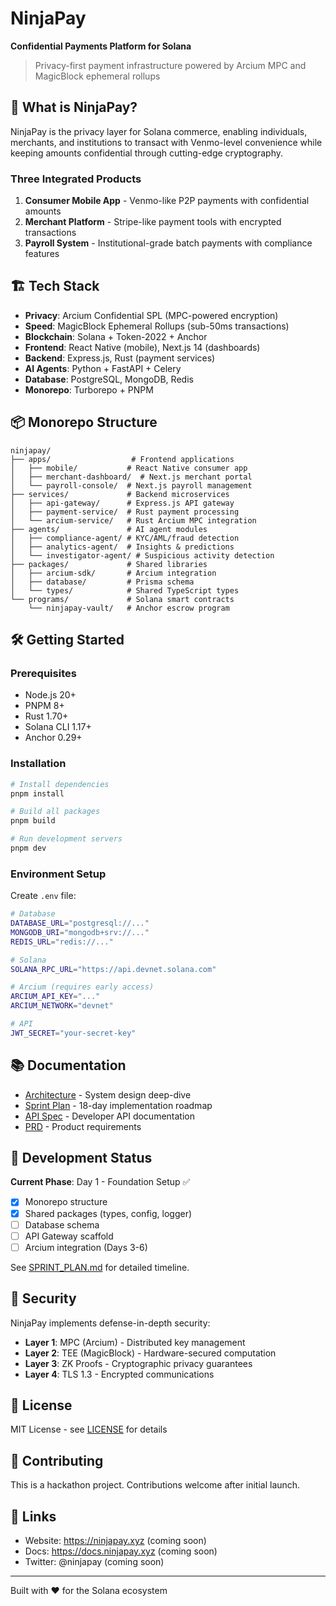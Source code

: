 # NinjaPay

**Confidential Payments Platform for Solana**

> Privacy-first payment infrastructure powered by Arcium MPC and MagicBlock ephemeral rollups

## 🚀 What is NinjaPay?

NinjaPay is the privacy layer for Solana commerce, enabling individuals, merchants, and institutions to transact with Venmo-level convenience while keeping amounts confidential through cutting-edge cryptography.

### Three Integrated Products

1. **Consumer Mobile App** - Venmo-like P2P payments with confidential amounts
2. **Merchant Platform** - Stripe-like payment tools with encrypted transactions
3. **Payroll System** - Institutional-grade batch payments with compliance features

## 🏗️ Tech Stack

- **Privacy**: Arcium Confidential SPL (MPC-powered encryption)
- **Speed**: MagicBlock Ephemeral Rollups (sub-50ms transactions)
- **Blockchain**: Solana + Token-2022 + Anchor
- **Frontend**: React Native (mobile), Next.js 14 (dashboards)
- **Backend**: Express.js, Rust (payment services)
- **AI Agents**: Python + FastAPI + Celery
- **Database**: PostgreSQL, MongoDB, Redis
- **Monorepo**: Turborepo + PNPM

## 📦 Monorepo Structure

```
ninjapay/
├── apps/                  # Frontend applications
│   ├── mobile/           # React Native consumer app
│   ├── merchant-dashboard/  # Next.js merchant portal
│   └── payroll-console/  # Next.js payroll management
├── services/             # Backend microservices
│   ├── api-gateway/      # Express.js API gateway
│   ├── payment-service/  # Rust payment processing
│   └── arcium-service/   # Rust Arcium MPC integration
├── agents/               # AI agent modules
│   ├── compliance-agent/ # KYC/AML/fraud detection
│   ├── analytics-agent/  # Insights & predictions
│   └── investigator-agent/ # Suspicious activity detection
├── packages/             # Shared libraries
│   ├── arcium-sdk/       # Arcium integration
│   ├── database/         # Prisma schema
│   └── types/            # Shared TypeScript types
└── programs/             # Solana smart contracts
    └── ninjapay-vault/   # Anchor escrow program
```

## 🛠️ Getting Started

### Prerequisites

- Node.js 20+
- PNPM 8+
- Rust 1.70+
- Solana CLI 1.17+
- Anchor 0.29+

### Installation

```bash
# Install dependencies
pnpm install

# Build all packages
pnpm build

# Run development servers
pnpm dev
```

### Environment Setup

Create `.env` file:

```bash
# Database
DATABASE_URL="postgresql://..."
MONGODB_URI="mongodb+srv://..."
REDIS_URL="redis://..."

# Solana
SOLANA_RPC_URL="https://api.devnet.solana.com"

# Arcium (requires early access)
ARCIUM_API_KEY="..."
ARCIUM_NETWORK="devnet"

# API
JWT_SECRET="your-secret-key"
```

## 📚 Documentation

- [Architecture](./ARCHITECTURE.md) - System design deep-dive
- [Sprint Plan](./SPRINT_PLAN.md) - 18-day implementation roadmap
- [API Spec](./API_SPEC.md) - Developer API documentation
- [PRD](./PRD.md) - Product requirements

## 🚧 Development Status

**Current Phase**: Day 1 - Foundation Setup ✅

- [x] Monorepo structure
- [x] Shared packages (types, config, logger)
- [ ] Database schema
- [ ] API Gateway scaffold
- [ ] Arcium integration (Days 3-6)

See [SPRINT_PLAN.md](./SPRINT_PLAN.md) for detailed timeline.

## 🔐 Security

NinjaPay implements defense-in-depth security:

- **Layer 1**: MPC (Arcium) - Distributed key management
- **Layer 2**: TEE (MagicBlock) - Hardware-secured computation
- **Layer 3**: ZK Proofs - Cryptographic privacy guarantees
- **Layer 4**: TLS 1.3 - Encrypted communications

## 📄 License

MIT License - see [LICENSE](./LICENSE) for details

## 🤝 Contributing

This is a hackathon project. Contributions welcome after initial launch.

## 🔗 Links

- Website: https://ninjapay.xyz (coming soon)
- Docs: https://docs.ninjapay.xyz (coming soon)
- Twitter: @ninjapay (coming soon)

---

Built with ❤️ for the Solana ecosystem
